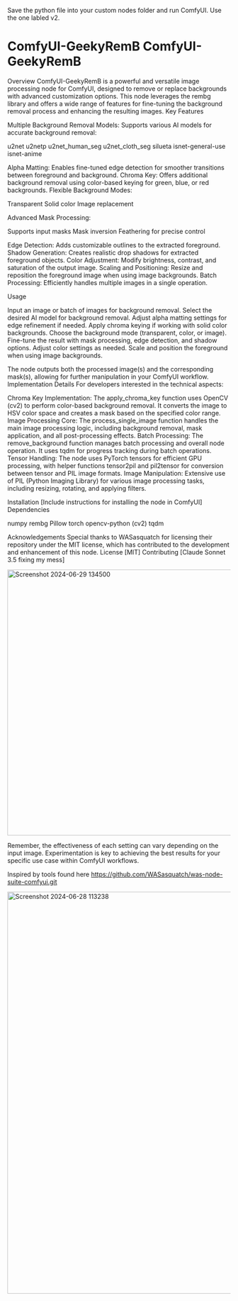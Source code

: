 Save the python file into your custom nodes folder and run ComfyUI. Use the one labled v2. 

# ComfyUI-GeekyRemB ComfyUI-GeekyRemB
Overview
ComfyUI-GeekyRemB is a powerful and versatile image processing node for ComfyUI, designed to remove or replace backgrounds with advanced customization options. This node leverages the rembg library and offers a wide range of features for fine-tuning the background removal process and enhancing the resulting images.
Key Features

Multiple Background Removal Models: Supports various AI models for accurate background removal:

u2net
u2netp
u2net_human_seg
u2net_cloth_seg
silueta
isnet-general-use
isnet-anime


Alpha Matting: Enables fine-tuned edge detection for smoother transitions between foreground and background.
Chroma Key: Offers additional background removal using color-based keying for green, blue, or red backgrounds.
Flexible Background Modes:

Transparent
Solid color
Image replacement


Advanced Mask Processing:

Supports input masks
Mask inversion
Feathering for precise control


Edge Detection: Adds customizable outlines to the extracted foreground.
Shadow Generation: Creates realistic drop shadows for extracted foreground objects.
Color Adjustment: Modify brightness, contrast, and saturation of the output image.
Scaling and Positioning: Resize and reposition the foreground image when using image backgrounds.
Batch Processing: Efficiently handles multiple images in a single operation.

Usage

Input an image or batch of images for background removal.
Select the desired AI model for background removal.
Adjust alpha matting settings for edge refinement if needed.
Apply chroma keying if working with solid color backgrounds.
Choose the background mode (transparent, color, or image).
Fine-tune the result with mask processing, edge detection, and shadow options.
Adjust color settings as needed.
Scale and position the foreground when using image backgrounds.

The node outputs both the processed image(s) and the corresponding mask(s), allowing for further manipulation in your ComfyUI workflow.
Implementation Details
For developers interested in the technical aspects:

Chroma Key Implementation: The apply_chroma_key function uses OpenCV (cv2) to perform color-based background removal. It converts the image to HSV color space and creates a mask based on the specified color range.
Image Processing Core: The process_single_image function handles the main image processing logic, including background removal, mask application, and all post-processing effects.
Batch Processing: The remove_background function manages batch processing and overall node operation. It uses tqdm for progress tracking during batch operations.
Tensor Handling: The node uses PyTorch tensors for efficient GPU processing, with helper functions tensor2pil and pil2tensor for conversion between tensor and PIL image formats.
Image Manipulation: Extensive use of PIL (Python Imaging Library) for various image processing tasks, including resizing, rotating, and applying filters.

Installation
[Include instructions for installing the node in ComfyUI]
Dependencies

numpy
rembg
Pillow
torch
opencv-python (cv2)
tqdm

Acknowledgements
Special thanks to WASasquatch for licensing their repository under the MIT license, which has contributed to the development and enhancement of this node.
License
[MIT]
Contributing
[Claude Sonnet 3.5 fixing my mess]

<img width="600" alt="Screenshot 2024-06-29 134500" src="https://github.com/GeekyGhost/ComfyUI-GeekyRemB/assets/111990299/b09a1833-8bdb-43ba-95db-da6f520e8411">




Remember, the effectiveness of each setting can vary depending on the input image. Experimentation is key to achieving the best results for your specific use case within ComfyUI workflows.

Inspired by tools found here https://github.com/WASasquatch/was-node-suite-comfyui.git


<img width="907" alt="Screenshot 2024-06-28 113238" src="https://github.com/GeekyGhost/ComfyUI-GeekyRemB/assets/111990299/fc5b0df2-6410-4751-8719-6eb6841574cb">
